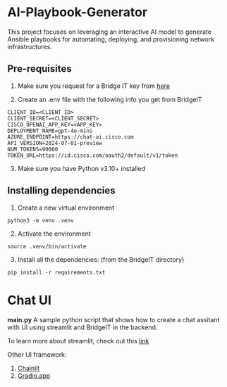 # AI-Playbook-Generator
 This project focuses on leveraging an interactive AI model to generate Ansible playbooks for automating, deploying, and provisioning network infrastructures.


## Pre-requisites
1. Make sure you request for a Bridge IT key from [here](https://forms.office.com/pages/responsepage.aspx?id=Yq_hWgWVl0CmmsFVPveEDgC5krjn8p1FqwLnE5quaEZUNlNXTlZBS0xZQkFSMzYxN1ZMWlZYSjc1Vy4u)

2. Create an .env file with the following info you get from BridgeIT
```
CLIENT_ID=<CLIENT_ID>
CLIENT_SECRET=<CLIENT_SECRET>
CISCO_OPENAI_APP_KEY=<APP_KEY>
DEPLOYMENT_NAME=gpt-4o-mini
AZURE_ENDPOINT=https://chat-ai.cisco.com
API_VERSION=2024-07-01-preview
NUM_TOKENS=90000
TOKEN_URL=https://id.cisco.com/oauth2/default/v1/token
```

3. Make sure you have Python v3.10+ installed

## Installing dependencies
1. Create a new virtual environment
```
python3 -m venv .venv
```

2. Activate the environment
```
source .venv/bin/activate
```

3. Install all the dependencies: (from the BridgeIT directory)
```
pip install -r requirements.txt
```



# Chat UI

**main.py** A sample python script that shows how to create a chat assitant with UI using streamlit and BridgeIT in the backend.

To learn more about streamlit, check out this [link](https://streamlit.io/)

Other UI framework:
1. [Chainlit](https://docs.chainlit.io/get-started/overview)
2. [Gradio.app](https://www.gradio.app/)

